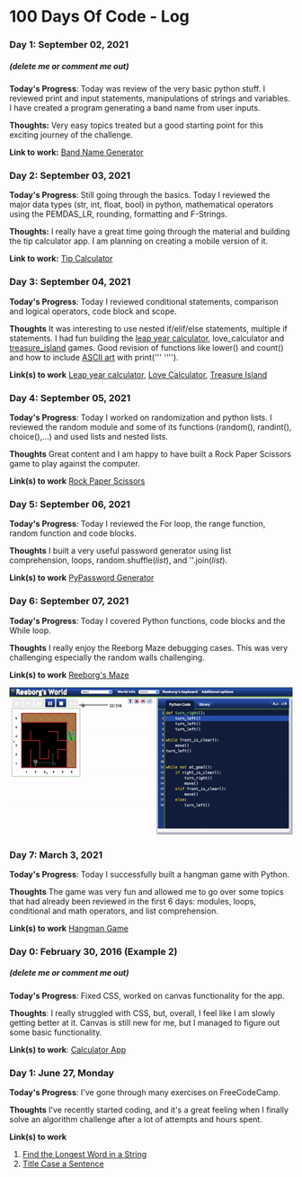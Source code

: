 # 100 Days Of Code - Log

### Day 1: September 02, 2021
##### (delete me or comment me out)

**Today's Progress**: Today was review of the very basic python stuff. I reviewed print and input statements, manipulations of strings and variables.\
I have created a program generating a band name from user inputs.

**Thoughts:** Very easy topics treated but a good starting point for this exciting journey of the challenge.

**Link to work:** [Band Name Generator](https://github.com/SirMore/100-days-of-code-python/blob/master/Projects/Day_001/band_name_generator.py)


### Day 2: September 03, 2021

**Today's Progress**: Still going through the basics. Today I reviewed the major data types (str, int, float, bool) in python, mathematical operators using the PEMDAS_LR, rounding, formatting and F-Strings.

**Thoughts:** I really have a great time going through the material and building the tip calculator app. I am planning on creating a mobile version of it. 

**Link to work:** [Tip Calculator](https://github.com/SirMore/100-days-of-code-python/blob/master/Projects/Day_002/tip_calculator.py)


### Day 3: September 04, 2021

**Today's Progress**: Today I reviewed conditional statements, comparison and logical operators, code block and scope.

**Thoughts** It was interesting to use nested if/elif/else statements, multiple if statements. I had fun building the [leap year calculator](https://github.com/SirMore/100-days-of-code-python/blob/master/Projects/Day_003/leap.png), love_calculator and [treasure_island](https://www.draw.io/?lightbox=1&highlight=0000ff&edit=_blank&layers=1&nav=1&title=Treasure%20Island%20Conditional.drawio#Uhttps%3A%2F%2Fdrive.google.com%2Fuc%3Fid%3D1oDe4ehjWZipYRsVfeAx2HyB7LCQ8_Fvi%26export%3Ddownload) games. Good revision of functions like lower() and count() and how to include [ASCII art](https://ascii.co.uk/art) with print('''     ''''). 

**Link(s) to work** [Leap year calculator](https://github.com/SirMore/100-days-of-code-python/blob/master/Projects/Day_003/leap_year_calculator.py), [Love Calculator](https://github.com/SirMore/100-days-of-code-python/blob/master/Projects/Day_003/love_calculator.py), [Treasure Island](https://github.com/SirMore/100-days-of-code-python/blob/master/Projects/Day_003/treasure_island.py)


### Day 4: September 05, 2021

**Today's Progress**: Today I worked on randomization and python lists. I reviewed the random module and some of its functions (random(), randint(), choice(),...) and used lists and nested lists.

**Thoughts** Great content and I am happy to have built a Rock Paper Scissors game to play against the computer.

**Link(s) to work** [Rock Paper Scissors](https://github.com/SirMore/100-days-of-code-python/blob/master/Projects/Day_004/rock_paper_scissors.py)


### Day 5: September 06, 2021

**Today's Progress**: Today I reviewed the For loop, the range function, random function and code blocks.

**Thoughts** I built a very useful password generator using list comprehension, loops, random.shuffle(*list*), and ''.join(*list*).

**Link(s) to work** [PyPassword Generator](https://github.com/SirMore/100-days-of-code-python/blob/master/Projects/Day_005/password_generator.py)


### Day 6: September 07, 2021

**Today's Progress**: Today I covered Python functions, code blocks and the While loop.

**Thoughts** I really enjoy the Reeborg Maze debugging cases. This was very challenging especially the random walls challenging.

**Link(s) to work** [Reeborg's Maze](https://github.com/SirMore/100-days-of-code-python/blob/master/Projects/Day_006/reeborg_maze.py) 

![Alt Text](https://github.com/SirMore/100-days-of-code-python/blob/master/Projects/Day_006/ezgif.com-video-to-gif.gif)



### Day 7: March 3, 2021

**Today's Progress**: Today I successfully built a hangman game with Python.

**Thoughts** The game was very fun and allowed me to go over some topics that had already been reviewed in the first 6 days: modules, loops, conditional and math operators, and list comprehension.

**Link(s) to work** [Hangman Game](https://github.com/SirMore/100-days-of-code-python/tree/master/Projects/Day_007)

















### Day 0: February 30, 2016 (Example 2)
##### (delete me or comment me out)

**Today's Progress**: Fixed CSS, worked on canvas functionality for the app.

**Thoughts**: I really struggled with CSS, but, overall, I feel like I am slowly getting better at it. Canvas is still new for me, but I managed to figure out some basic functionality.

**Link(s) to work**: [Calculator App](http://www.example.com)


### Day 1: June 27, Monday

**Today's Progress**: I've gone through many exercises on FreeCodeCamp.

**Thoughts** I've recently started coding, and it's a great feeling when I finally solve an algorithm challenge after a lot of attempts and hours spent.

**Link(s) to work**
1. [Find the Longest Word in a String](https://www.freecodecamp.com/challenges/find-the-longest-word-in-a-string)
2. [Title Case a Sentence](https://www.freecodecamp.com/challenges/title-case-a-sentence)

